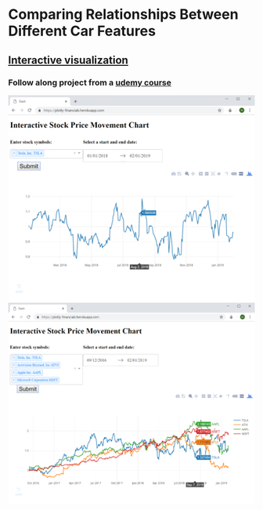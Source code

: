 # Comparing Relationships Between Different Car Features
## [Interactive visualization](https://plotly-cars.herokuapp.com/)
### Follow along project from a [udemy course](https://www.udemy.com/interactive-python-dashboards-with-plotly-and-dash/)
![Car Feature Relationship Scatter Plot](./screenshot1.png)
![Car Feature Relationship Scatter Plot](./screenshot2.png)